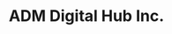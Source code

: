 ---
title: "ADM Digital Hub Inc."
url: /malabon-city/adm-digital-hub-inc-naval-street/
shop: Kopieren
---